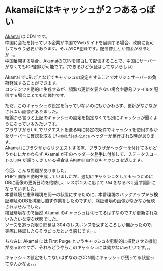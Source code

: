 # Akamaiにはキャッシュが２つあるっぽい

[Akamai](https://www.akamai.com/) は CDN です。  
中国に会社を持っている企業が中国でWebサイトを展開する場合、政府に認可してもらう必要があります。それがICP登録です。配信停止とか罰金があるとか…。  
中国展開する場合、AkamaiのCDNを経由して配信することで、中国にサーバーがなくてもICP登録が可能です。(できるけど保証はしてないらしい)  

Akamai でURLごとなどでキャッシュの設定をすることでオリジンサーバーの負荷軽減することができます。  
コンテンツを動的に生成するが、頻繁な更新を要さない場合や静的ファイルを配信する場合にとても効果的です。  

ただ、このキャッシュの設定を行っていないのにもかかわらず、更新がなかなかされない画像がありました。  
結論から言うと上記のキャッシュの設定を指定なくても別にキャッシュが聞くようになっているみたいです。  
ブラウザからURLでリクエストを送る時に特定の条件でキャッシュを使用するかをサーバーに確認を取る `If-Modified-Since` ヘッダーが発行される時があります。  
Akamai にブラウザからリクエストする際、ブラウザがヘッダーを付けてるかどうかににかかわらず Akamai がそのヘッダーを勝手に付加して、ステータスコードの `304` が帰ってきている場合は Akamai 自体がキャッシュを返します。  

今回、こんな問題がありました。  
PHPで画像を動的生成していましたが、適切にキャッシュをしてもらうためにDBに画像の更新日時を格納し、レスポンスに応じて `304` をなるべく返す設計になっていました。  
本番環境と憲章環境を同一の状態にするために、本番環境のバックアップから検証環境のDBを構築し直す作業をしたのですが、検証環境の画像がなかなか反映されませんでした。  
検証環境なので当然 Akamai のキャッシュは切ってるはずなのですが更新されないみたいな変な状態でした。  
ソースを追った限り問題は 304 のレスポンスを返すところしか無かったので、実際に検証したらそうだったという感じです。。。

ちなみに Akamai には First Purge というキャッシュを強制的に揮発させる機能があるのですが、それもどうやらこのキャッシュには効かないみたいです。。。

キャッシュの設定をしてないはずなのにCDN側にキャッシュが残ってる状態ってなんかなぁ。。。
